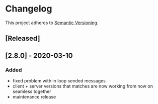 # Changelog

This project adheres to [Semantic Versioning](https://semver.org/spec/v2.0.0.html).

## [Released]
## [2.8.0] - 2020-03-10
### Added
- fixed problem with in loop sended messages
- client + server versions that matches are now working from now on seamless together
- maintenance release
